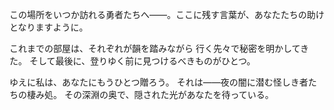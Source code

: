<!-- title: エイジアント・シューアーズ ヒント -->

この場所をいつか訪れる勇者たちへ――。ここに残す言葉が、あなたたちの助けとなりますように。

これまでの部屋は、それぞれが韻を踏みながら
行く先々で秘密を明かしてきた。
そして最後に、登りゆく前に見つけるべきものがひとつ。

ゆえに私は、あなたにもうひとつ贈ろう。
それは――夜の闇に潜む怪しき者たちの棲み処。
その深淵の奥で、隠された光があなたを待っている。
